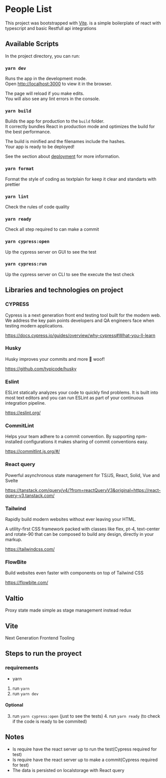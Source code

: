 # People List

This project was bootstrapped with [Vite](https://vitejs.dev/).
is a simple boilerplate of react with typescript and basic Restfull api integrations

## Available Scripts

In the project directory, you can run:

### `yarn dev`

Runs the app in the development mode.\
Open [http://localhost:3000](http://localhost:3000) to view it in the browser.

The page will reload if you make edits.\
You will also see any lint errors in the console.

### `yarn build`

Builds the app for production to the `build` folder.\
It correctly bundles React in production mode and optimizes the build for the best performance.

The build is minified and the filenames include the hashes.\
Your app is ready to be deployed!

See the section about [deployment](https://facebook.github.io/create-react-app/docs/deployment) for more information.

### `yarn format`

Format the style of coding as textplain for keep it clear and standarts with prettier

### `yarn lint`

Check the rules of code quality

### `yarn ready`

Check all step required to can make a commit

### `yarn cypress:open`

Up the cypress server on GUI to see the test

### `yarn cypress:run`

Up the cypress server on CLI to see the execute the test check

## Libraries and technologies on project

### CYPRESS

Cypress is a next generation front end testing tool built for the modern web. We address the key pain points developers and QA engineers face when testing modern applications.

https://docs.cypress.io/guides/overview/why-cypress#What-you-ll-learn

### Husky

Husky improves your commits and more 🐶 woof!

https://github.com/typicode/husky

### Eslint

ESLint statically analyzes your code to quickly find problems. It is built into most text editors and you can run ESLint as part of your continuous integration pipeline.

https://eslint.org/

### CommitLint

Helps your team adhere to a commit convention. By supporting npm-installed configurations it makes sharing of commit conventions easy.

https://commitlint.js.org/#/

### React query

Powerful asynchronous state management for TS/JS, React, Solid, Vue and Svelte

https://tanstack.com/query/v4/?from=reactQueryV3&original=https://react-query-v3.tanstack.com/

### Tailwind

Rapidly build modern websites without ever leaving your HTML.

A utility-first CSS framework packed with classes like flex, pt-4, text-center and rotate-90 that can be composed to build any design, directly in your markup.

https://tailwindcss.com/

### FlowBite

Build websites even faster with components on top of Tailwind CSS

https://flowbite.com/

## Valtio

Proxy state made simple as stage management instead redux

## Vite

Next Generation Frontend Tooling

## Steps to run the proyect

### requirements

- yarn

1. run `yarn`
2. run `yarn dev`

#### Optional

3.  run `yarn cypress:open` (just to see the tests) 4. run `yarn ready` (to check if the code is ready to be commited)

## Notes

- Is require have the react server up to run the test(Cypress required for test)
- Is require have the react server up to make a commit(Cypress required for test)
- The data is persisted on localstorage with React query
